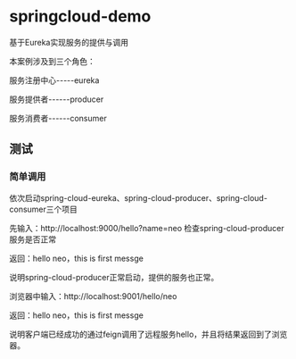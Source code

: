 # springcloud-demo
基于Eureka实现服务的提供与调用

本案例涉及到三个角色：

服务注册中心-----eureka

服务提供者------producer

服务消费者------consumer

## 测试
### 简单调用
依次启动spring-cloud-eureka、spring-cloud-producer、spring-cloud-consumer三个项目

先输入：http://localhost:9000/hello?name=neo 检查spring-cloud-producer服务是否正常

返回：hello neo，this is first messge

说明spring-cloud-producer正常启动，提供的服务也正常。

浏览器中输入：http://localhost:9001/hello/neo

返回：hello neo，this is first messge

说明客户端已经成功的通过feign调用了远程服务hello，并且将结果返回到了浏览器。
